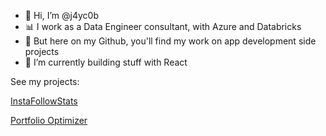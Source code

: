 - 👋 Hi, I’m @j4yc0b
- 📊 I work as a Data Engineer consultant, with Azure and Databricks
- 🌱 But here on my Github, you'll find my work on app development side projects
- 🧱 I’m currently building stuff with React

See my projects:

[InstaFollowStats](https://instafollowstats.com)

[Portfolio Optimizer](https://portfoliooptimizers.com)
